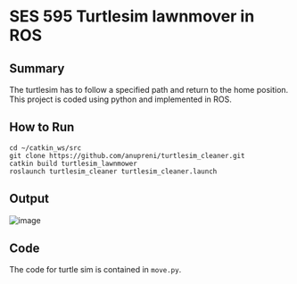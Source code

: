 # SES 595 Turtlesim lawnmover in ROS

## Summary
The turtlesim has to follow a specified path and return to the home position. This project is coded using python and implemented in ROS.
## How to Run
```
cd ~/catkin_ws/src
git clone https://github.com/anupreni/turtlesim_cleaner.git
catkin build turtlesim_lawnmower
roslaunch turtlesim_cleaner turtlesim_cleaner.launch
```
## Output
![image](https://user-images.githubusercontent.com/17228880/152715677-c196af7a-6520-4b0d-be96-5f9fdc3a3706.png)


## Code
The code for turtle sim is contained in `move.py`.


